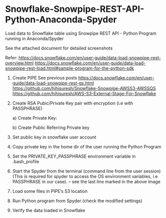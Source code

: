 # Snowflake-Snowpipe-REST-API-Python-Anaconda-Spyder
Load data to Snowflake table  using Snowpipe REST API  - Python Program running in Anaconda/Spyder 

See the attached document for detailed screenshots

Refer:
https://docs.snowflake.com/en/user-guide/data-load-snowpipe-rest-overview.html
https://docs.snowflake.com/en/user-guide/data-load-snowpipe-rest-load.html#sample-program-for-the-python-sdk

1.	Create PIPE
See  previous posts
https://docs.snowflake.com/en/user-guide/data-load-snowpipe-rest-gs.html
https://github.com/hihisuresh/Snowflake-Snowpipe-AWSS3-AWSSQS
https://github.com/hihisuresh/AWS-S3-External-Stage-For-Snowflake

2.	Create  RSA Pubic/Private Key pair with encryption (i.e with PASSPHRASE)

     a) Create Private Key:
 
     b) Create Public Referring Private key
 

3.	Set public key in snowflake user account

 
4.	Copy private key in the home dir of the user running the Python Program 
 
5.	Set the PRIVATE_KEY_PASSPHRASE environment variable in .bash_profile
 
6.	Start the Spyder from the  terminal (command line from the user session)
(This is required for spyder to access the OS environment variables, i.e PASSPHRASE in our case). – see the last line marked  in the above image
7.	Load some files in PIPE’s S3 location 
 
8.	Run Python program from Spyder
(check the modified settings)
 
9.	Verify the data loaded in Snowflake
